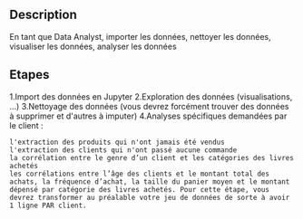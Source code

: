 ## Description
En tant que Data Analyst, importer les données, nettoyer les données, visualiser les données, analyser les données

## Etapes
1.Import des données en Jupyter
2.Exploration des données (visualisations, ...)
3.Nettoyage des données (vous devrez forcément trouver des données à supprimer et d'autres à imputer)
4.Analyses spécifiques demandées par le client :

    l'extraction des produits qui n'ont jamais été vendus
    l'extraction des clients qui n'ont passé aucune commande
    la corrélation entre le genre d’un client et les catégories des livres achetés
    les corrélations entre l’âge des clients et le montant total des achats, la fréquence d’achat, la taille du panier moyen et le montant dépensé par catégorie des livres achetés. Pour cette étape, vous devrez transformer au préalable votre jeu de données de sorte à avoir 1 ligne PAR client.

